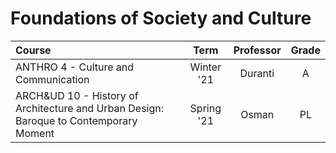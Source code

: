 # Foundations of Society and Culture

| Course                                                       |    Term    | Professor | Grade |
| :----------------------------------------------------------- | :--------: | :-------: | :---: |
| ANTHRO 4 - Culture and Communication                         | Winter '21 |  Duranti  |   A   |
| ARCH&UD 10 - History of Architecture and Urban Design: Baroque to Contemporary Moment | Spring '21 |   Osman   |  PL   |

